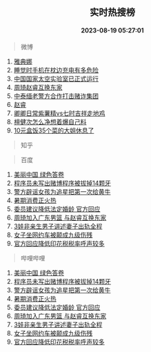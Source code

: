 <div align="center"><h2>实时热搜榜</h2><h4>2023-08-19 05:27:01</h4></div>

> 微博  

1. [雅典娜](https://s.weibo.com/weibo?q=%E9%9B%85%E5%85%B8%E5%A8%9C&t=31&band_rank=1&Refer=top)<br />
2. [睡觉时手机在枕边充电有多危险](https://s.weibo.com/weibo?q=%23%E7%9D%A1%E8%A7%89%E6%97%B6%E6%89%8B%E6%9C%BA%E5%9C%A8%E6%9E%95%E8%BE%B9%E5%85%85%E7%94%B5%E6%9C%89%E5%A4%9A%E5%8D%B1%E9%99%A9%23&t=31&band_rank=2&Refer=top)<br />
3. [中国国家太空实验室已正式运行](https://s.weibo.com/weibo?q=%23%E4%B8%AD%E5%9B%BD%E5%9B%BD%E5%AE%B6%E5%A4%AA%E7%A9%BA%E5%AE%9E%E9%AA%8C%E5%AE%A4%E5%B7%B2%E6%AD%A3%E5%BC%8F%E8%BF%90%E8%A1%8C%23&t=31&band_rank=3&Refer=top)<br />
4. [周琦赵睿互换东家](https://s.weibo.com/weibo?q=%23%E5%91%A8%E7%90%A6%E8%B5%B5%E7%9D%BF%E4%BA%92%E6%8D%A2%E4%B8%9C%E5%AE%B6%23&t=31&band_rank=4&Refer=top)<br />
5. [中泰缅老警方合作打击赌诈集团](https://s.weibo.com/weibo?q=%23%E4%B8%AD%E6%B3%B0%E7%BC%85%E8%80%81%E8%AD%A6%E6%96%B9%E5%90%88%E4%BD%9C%E6%89%93%E5%87%BB%E8%B5%8C%E8%AF%88%E9%9B%86%E5%9B%A2%23&t=31&band_rank=5&Refer=top)<br />
6. [赵睿](https://s.weibo.com/weibo?q=%E8%B5%B5%E7%9D%BF&t=31&band_rank=6&Refer=top)<br />
7. [卿卿日常紫薯精vs七时吉祥走地鸡](https://s.weibo.com/weibo?q=%23%E5%8D%BF%E5%8D%BF%E6%97%A5%E5%B8%B8%E7%B4%AB%E8%96%AF%E7%B2%BEvs%E4%B8%83%E6%97%B6%E5%90%89%E7%A5%A5%E8%B5%B0%E5%9C%B0%E9%B8%A1%23&t=31&band_rank=7&Refer=top)<br />
8. [檀健次怎么净想着爆自己料](https://s.weibo.com/weibo?q=%E6%AA%80%E5%81%A5%E6%AC%A1%E6%80%8E%E4%B9%88%E5%87%80%E6%83%B3%E7%9D%80%E7%88%86%E8%87%AA%E5%B7%B1%E6%96%99&t=31&band_rank=8&Refer=top)<br />
9. [10元盒饭35个菜的大姐休息了](https://s.weibo.com/weibo?q=%2310%E5%85%83%E7%9B%92%E9%A5%AD35%E4%B8%AA%E8%8F%9C%E7%9A%84%E5%A4%A7%E5%A7%90%E4%BC%91%E6%81%AF%E4%BA%86%23&t=31&band_rank=9&Refer=top)<br />

> 知乎  


> 百度  

1. [美丽中国 绿色答卷](https://www.baidu.com/s?wd=%E7%BE%8E%E4%B8%BD%E4%B8%AD%E5%9B%BD+%E7%BB%BF%E8%89%B2%E7%AD%94%E5%8D%B7&sa=fyb_news&rsv_dl=fyb_news)<br />
2. [程序员未写出赌博程序被拔掉14颗牙](https://www.baidu.com/s?wd=%E7%A8%8B%E5%BA%8F%E5%91%98%E6%9C%AA%E5%86%99%E5%87%BA%E8%B5%8C%E5%8D%9A%E7%A8%8B%E5%BA%8F%E8%A2%AB%E6%8B%94%E6%8E%8914%E9%A2%97%E7%89%99&sa=fyb_news&rsv_dl=fyb_news)<br />
3. [警方辟谣女孩为追星把第一次给黄牛](https://www.baidu.com/s?wd=%E8%AD%A6%E6%96%B9%E8%BE%9F%E8%B0%A3%E5%A5%B3%E5%AD%A9%E4%B8%BA%E8%BF%BD%E6%98%9F%E6%8A%8A%E7%AC%AC%E4%B8%80%E6%AC%A1%E7%BB%99%E9%BB%84%E7%89%9B&sa=fyb_news&rsv_dl=fyb_news)<br />
4. [暑期消费正火热](https://www.baidu.com/s?wd=%E6%9A%91%E6%9C%9F%E6%B6%88%E8%B4%B9%E6%AD%A3%E7%81%AB%E7%83%AD&sa=fyb_news&rsv_dl=fyb_news)<br />
5. [委员建议降低法定婚龄 官方回应](https://www.baidu.com/s?wd=%E5%A7%94%E5%91%98%E5%BB%BA%E8%AE%AE%E9%99%8D%E4%BD%8E%E6%B3%95%E5%AE%9A%E5%A9%9A%E9%BE%84+%E5%AE%98%E6%96%B9%E5%9B%9E%E5%BA%94&sa=fyb_news&rsv_dl=fyb_news)<br />
6. [周琦加入广东男篮 与赵睿互换东家](https://www.baidu.com/s?wd=%E5%91%A8%E7%90%A6%E5%8A%A0%E5%85%A5%E5%B9%BF%E4%B8%9C%E7%94%B7%E7%AF%AE+%E4%B8%8E%E8%B5%B5%E7%9D%BF%E4%BA%92%E6%8D%A2%E4%B8%9C%E5%AE%B6&sa=fyb_news&rsv_dl=fyb_news)<br />
7. [3娃非亲生男子讲述妻子出轨全程](https://www.baidu.com/s?wd=3%E5%A8%83%E9%9D%9E%E4%BA%B2%E7%94%9F%E7%94%B7%E5%AD%90%E8%AE%B2%E8%BF%B0%E5%A6%BB%E5%AD%90%E5%87%BA%E8%BD%A8%E5%85%A8%E7%A8%8B&sa=fyb_news&rsv_dl=fyb_news)<br />
8. [女子坐网约车被颠成九级伤残](https://www.baidu.com/s?wd=%E5%A5%B3%E5%AD%90%E5%9D%90%E7%BD%91%E7%BA%A6%E8%BD%A6%E8%A2%AB%E9%A2%A0%E6%88%90%E4%B9%9D%E7%BA%A7%E4%BC%A4%E6%AE%8B&sa=fyb_news&rsv_dl=fyb_news)<br />
9. [官方回应降低印花税税率呼声较多](https://www.baidu.com/s?wd=%E5%AE%98%E6%96%B9%E5%9B%9E%E5%BA%94%E9%99%8D%E4%BD%8E%E5%8D%B0%E8%8A%B1%E7%A8%8E%E7%A8%8E%E7%8E%87%E5%91%BC%E5%A3%B0%E8%BE%83%E5%A4%9A&sa=fyb_news&rsv_dl=fyb_news)<br />

> 哔哩哔哩  

1. [美丽中国 绿色答卷](https://www.baidu.com/s?wd=%E7%BE%8E%E4%B8%BD%E4%B8%AD%E5%9B%BD+%E7%BB%BF%E8%89%B2%E7%AD%94%E5%8D%B7&sa=fyb_news&rsv_dl=fyb_news)<br />
2. [程序员未写出赌博程序被拔掉14颗牙](https://www.baidu.com/s?wd=%E7%A8%8B%E5%BA%8F%E5%91%98%E6%9C%AA%E5%86%99%E5%87%BA%E8%B5%8C%E5%8D%9A%E7%A8%8B%E5%BA%8F%E8%A2%AB%E6%8B%94%E6%8E%8914%E9%A2%97%E7%89%99&sa=fyb_news&rsv_dl=fyb_news)<br />
3. [警方辟谣女孩为追星把第一次给黄牛](https://www.baidu.com/s?wd=%E8%AD%A6%E6%96%B9%E8%BE%9F%E8%B0%A3%E5%A5%B3%E5%AD%A9%E4%B8%BA%E8%BF%BD%E6%98%9F%E6%8A%8A%E7%AC%AC%E4%B8%80%E6%AC%A1%E7%BB%99%E9%BB%84%E7%89%9B&sa=fyb_news&rsv_dl=fyb_news)<br />
4. [暑期消费正火热](https://www.baidu.com/s?wd=%E6%9A%91%E6%9C%9F%E6%B6%88%E8%B4%B9%E6%AD%A3%E7%81%AB%E7%83%AD&sa=fyb_news&rsv_dl=fyb_news)<br />
5. [委员建议降低法定婚龄 官方回应](https://www.baidu.com/s?wd=%E5%A7%94%E5%91%98%E5%BB%BA%E8%AE%AE%E9%99%8D%E4%BD%8E%E6%B3%95%E5%AE%9A%E5%A9%9A%E9%BE%84+%E5%AE%98%E6%96%B9%E5%9B%9E%E5%BA%94&sa=fyb_news&rsv_dl=fyb_news)<br />
6. [周琦加入广东男篮 与赵睿互换东家](https://www.baidu.com/s?wd=%E5%91%A8%E7%90%A6%E5%8A%A0%E5%85%A5%E5%B9%BF%E4%B8%9C%E7%94%B7%E7%AF%AE+%E4%B8%8E%E8%B5%B5%E7%9D%BF%E4%BA%92%E6%8D%A2%E4%B8%9C%E5%AE%B6&sa=fyb_news&rsv_dl=fyb_news)<br />
7. [3娃非亲生男子讲述妻子出轨全程](https://www.baidu.com/s?wd=3%E5%A8%83%E9%9D%9E%E4%BA%B2%E7%94%9F%E7%94%B7%E5%AD%90%E8%AE%B2%E8%BF%B0%E5%A6%BB%E5%AD%90%E5%87%BA%E8%BD%A8%E5%85%A8%E7%A8%8B&sa=fyb_news&rsv_dl=fyb_news)<br />
8. [女子坐网约车被颠成九级伤残](https://www.baidu.com/s?wd=%E5%A5%B3%E5%AD%90%E5%9D%90%E7%BD%91%E7%BA%A6%E8%BD%A6%E8%A2%AB%E9%A2%A0%E6%88%90%E4%B9%9D%E7%BA%A7%E4%BC%A4%E6%AE%8B&sa=fyb_news&rsv_dl=fyb_news)<br />
9. [官方回应降低印花税税率呼声较多](https://www.baidu.com/s?wd=%E5%AE%98%E6%96%B9%E5%9B%9E%E5%BA%94%E9%99%8D%E4%BD%8E%E5%8D%B0%E8%8A%B1%E7%A8%8E%E7%A8%8E%E7%8E%87%E5%91%BC%E5%A3%B0%E8%BE%83%E5%A4%9A&sa=fyb_news&rsv_dl=fyb_news)<br />
